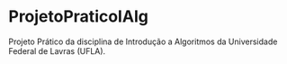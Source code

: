 # ProjetoPraticoIAlg
Projeto Prático da disciplina de Introdução a Algoritmos da Universidade Federal de Lavras (UFLA).
